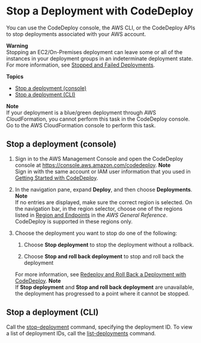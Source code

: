 # Stop a Deployment with CodeDeploy<a name="deployments-stop"></a>

You can use the CodeDeploy console, the AWS CLI, or the CodeDeploy APIs to stop deployments associated with your AWS account\.

**Warning**  
Stopping an EC2/On\-Premises deployment can leave some or all of the instances in your deployment groups in an indeterminate deployment state\. For more information, see [Stopped and Failed Deployments](deployment-steps-server.md#deployment-stop-fail)\. 

**Topics**
+ [Stop a deployment \(console\)](#deployments-stop-console)
+ [Stop a deployment \(CLI\)](#deployments-stop-cli)

**Note**  
If your deployment is a blue/green deployment through AWS CloudFormation, you cannot perform this task in the CodeDeploy console\. Go to the AWS CloudFormation console to perform this task\. 

## Stop a deployment \(console\)<a name="deployments-stop-console"></a>

1. Sign in to the AWS Management Console and open the CodeDeploy console at [https://console\.aws\.amazon\.com/codedeploy](https://console.aws.amazon.com/codedeploy)\.
**Note**  
Sign in with the same account or IAM user information that you used in [Getting Started with CodeDeploy](getting-started-codedeploy.md)\.

1. In the navigation pane, expand **Deploy**, and then choose **Deployments**\.
**Note**  
If no entries are displayed, make sure the correct region is selected\. On the navigation bar, in the region selector, choose one of the regions listed in [Region and Endpoints](https://docs.aws.amazon.com/general/latest/gr/rande.html#codedeploy_region) in the *AWS General Reference*\. CodeDeploy is supported in these regions only\.

1. Choose the deployment you want to stop do one of the following:

   1. Choose **Stop deployment** to stop the deployment without a rollback\.

   1. Choose **Stop and roll back deployment** to stop and roll back the deployment

   For more information, see [Redeploy and Roll Back a Deployment with CodeDeploy](deployments-rollback-and-redeploy.md)\.
**Note**  
If **Stop deployment** and **Stop and roll back deployment** are unavailable, the deployment has progressed to a point where it cannot be stopped\.

## Stop a deployment \(CLI\)<a name="deployments-stop-cli"></a>

Call the [stop\-deployment](https://docs.aws.amazon.com/cli/latest/reference/deploy/stop-deployment.html) command, specifying the deployment ID\. To view a list of deployment IDs, call the [list\-deployments](https://docs.aws.amazon.com/cli/latest/reference/deploy/list-deployments.html) command\.